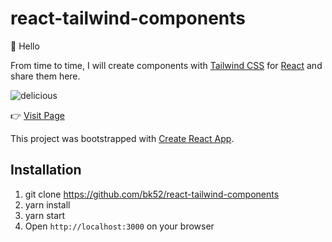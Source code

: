 # react-tailwind-components

👋 Hello

From time to time, I will create components with [Tailwind CSS](https://tailwindcss.com/) for [React](https://reactjs.org/) and share them here.

![delicious](https://user-images.githubusercontent.com/24523985/162204401-911bbece-a282-4059-87e9-9af64fffea72.gif)

👉 [Visit Page](https://bk52.github.io/react-tailwind-components/)

This project was bootstrapped with [Create React App](https://github.com/facebook/create-react-app).

## Installation
1) git clone https://github.com/bk52/react-tailwind-components
2) yarn install
3) yarn start
4) Open `http://localhost:3000` on your browser
